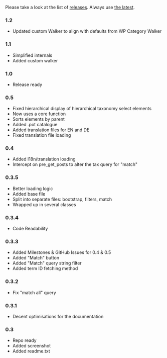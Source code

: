 Please take a look at the list of [releases](../../releases).
Always use [the latest](../../releases/latest).

### 1.2

 * Updated custom Walker to align with defaults from WP Category Walker

### 1.1

 * Simplified internals
 * Added custom walker

### 1.0

 * Release ready

### 0.5

 * Fixed hierarchical display of hierarchical taxonomy select elements
 * Now uses a core function
 * Sorts elements by parent
 * Added .pot catalogue
 * Added translation files for EN and DE
 * Fixed translation file loading

### 0.4

 * Added l18n/translation loading
 * Intercept on pre_get_posts to alter the tax query for "match"

### 0.3.5

 * Better loading logic
 * Added base file
 * Split into separate files: bootstrap, filters, match
 * Wrapped up in several classes

### 0.3.4

 * Code Readability

### 0.3.3

 * Added Milestones & GitHub Issues for 0.4 & 0.5
 * Added "Match" button
 * Added "Match" query string filter
 * Added term ID fetching method

### 0.3.2

 * Fix "match all" query

### 0.3.1

 * Decent optimisations for the documentation

### 0.3

 * Repo ready
 * Added screenshot
 * Added readme.txt